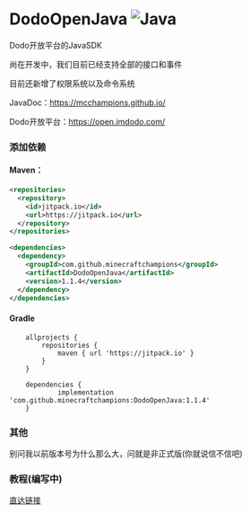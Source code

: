 ﻿# DodoOpenJava <img src="https://img.shields.io/badge/java-%23ED8B00.svg?style=for-the-badge&logo=java&logoColor=white" alt="Java">
Dodo开放平台的JavaSDK

尚在开发中，我们目前已经支持全部的接口和事件

目前还新增了权限系统以及命令系统

JavaDoc：https://mcchampions.github.io/

Dodo开放平台：https://open.imdodo.com/

### 添加依赖
#### Maven：
```xml
<repositories>
  <repository>
    <id>jitpack.io</id>
    <url>https://jitpack.io</url>
  </repository>
</repositories>
```

```xml
<dependencies>
  <dependency>
    <groupId>com.github.minecraftchampions</groupId>
    <artifactId>DodoOpenJava</artifactId>
    <version>1.1.4</version>
  </dependency>
</dependencies>
```
#### Gradle
```
	allprojects {
		repositories {
			maven { url 'https://jitpack.io' }
		}
	}

	dependencies {
	        implementation 'com.github.minecraftchampions:DodoOpenJava:1.1.4'
	}
```

### 其他
别问我以前版本号为什么那么大，问就是非正式版(你就说信不信吧)
### 教程(编写中)
[直达链接](https://www.showdoc.com.cn/DodoOpenJava/)
